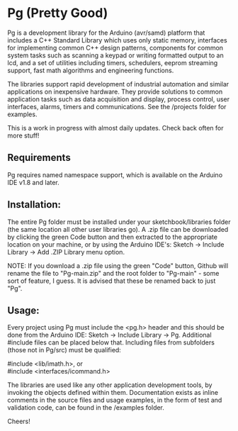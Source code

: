 # Pg (Pretty Good)

Pg is a development library for the Arduino (avr/samd) platform that includes a C++ Standard Library which uses only static memory, interfaces for implementing common C++ design patterns, components for common system tasks such as scanning a keypad or writing formatted output to an lcd, and a set of utilities including timers, schedulers, eeprom streaming support, fast math algorithms and engineering functions.

The libraries support rapid development of industrial automation and similar applications on inexpensive hardware. They provide solutions to common application tasks such as data acquisition and display, process control, user interfaces, alarms, timers and communications. See the /projects folder for examples.

This is a work in progress with almost daily updates. Check back often for more stuff!

## Requirements

Pg requires named namespace support, which is available on the Arduino IDE v1.8 and later.

## Installation:

The entire Pg folder must be installed under your sketchbook/libraries folder (the same location all other user libraries go). A .zip file can be downloaded by clicking the green Code button and then extracted to the appropriate location on your machine, or by using the Arduino IDE's: Sketch -> Include Library -> Add .ZIP Library menu option. 

NOTE: If you download a .zip file using the green "Code" button, Github will rename the file to "Pg-main.zip" and the root folder to "Pg-main" - some sort of feature, I guess. It is advised that these be renamed back to just "Pg".

## Usage:

Every project using Pg must include the <pg.h> header and this should be done from the Arduino IDE: Sketch -> Include Library -> Pg. Additional #include files can be placed below that. Including files from subfolders (those not in Pg/src) must be qualified: 

<p> #include &ltlib/imath.h&gt, or <br>
#include &ltinterfaces/icommand.h&gt </p>

The libraries are used like any other application development tools, by invoking the objects defined within them. Documentation exists as inline comments in the source files and usage examples, in the form of test and validation code, can be found in the /examples folder.
  
Cheers!
